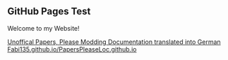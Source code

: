 ## GitHub Pages Test

Welcome to my Website! 

[Unoffical Papers, Please Modding Documentation translated into German](https://www.github.com/Fabi135/PapersPleaseModdingDoc)
[Fabi135.github.io/PapersPleaseLoc.github.io](https://Fabi135.github.io/PapersPleaseLoc.github.io)

